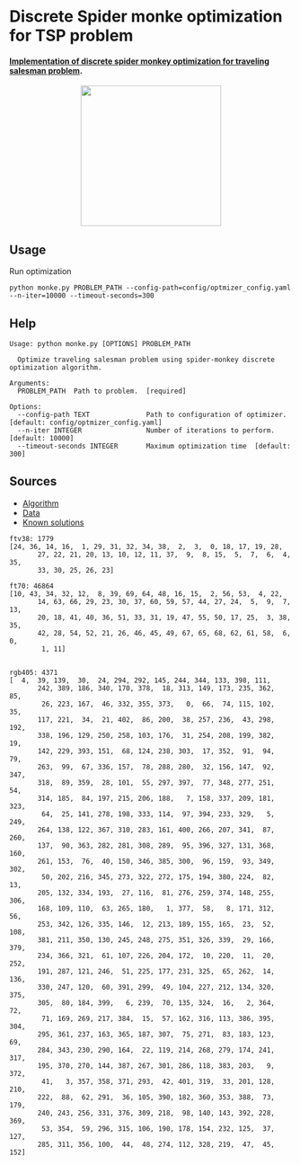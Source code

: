 # Discrete Spider monke optimization for TSP problem
#### [Implementation of discrete spider monkey optimization for traveling salesman problem](https://www.youtube.com/watch?v=1XwimHTXYdQ).

<p align="center">
    <img src="https://user-images.githubusercontent.com/44975359/236620465-8a519905-4af2-44e9-8c12-ba91c26f6860.png" width="250" height="250" style="display: block; margin: 0 auto"/>
</p>


## Usage
Run optimization
```
python monke.py PROBLEM_PATH --config-path=config/optmizer_config.yaml --n-iter=10000 --timeout-seconds=300
```

## Help
```
Usage: python monke.py [OPTIONS] PROBLEM_PATH

  Optimize traveling salesman problem using spider-monkey discrete optimization algorithm.

Arguments:
  PROBLEM_PATH  Path to problem.  [required]

Options:
  --config-path TEXT              Path to configuration of optimizer. [default: config/optmizer_config.yaml]
  --n-iter INTEGER                Number of iterations to perform.  [default: 10000]
  --timeout-seconds INTEGER       Maximum optimization time  [default: 300]
```

## Sources
* [Algorithm](https://www.sciencedirect.com/science/article/pii/S1568494619306684)
* [Data](http://comopt.ifi.uni-heidelberg.de/software/TSPLIB95/atsp/)
* [Known solutions](http://comopt.ifi.uni-heidelberg.de/software/TSPLIB95/ATSP.html)

```
ftv38: 1779
[24, 36, 14, 16,  1, 29, 31, 32, 34, 38,  2,  3,  0, 18, 17, 19, 28,
       27, 22, 21, 20, 13, 10, 12, 11, 37,  9,  8, 15,  5,  7,  6,  4, 35,
       33, 30, 25, 26, 23]
       
ft70: 46864
[10, 43, 34, 32, 12,  8, 39, 69, 64, 48, 16, 15,  2, 56, 53,  4, 22,
       14, 63, 66, 29, 23, 30, 37, 60, 59, 57, 44, 27, 24,  5,  9,  7, 13,
       20, 18, 41, 40, 36, 51, 33, 31, 19, 47, 55, 50, 17, 25,  3, 38, 35,
       42, 28, 54, 52, 21, 26, 46, 45, 49, 67, 65, 68, 62, 61, 58,  6,  0,
        1, 11]
        

rgb405: 4371
[  4,  39, 139,  30,  24, 294, 292, 145, 244, 344, 133, 398, 111,
       242, 389, 186, 340, 170, 378,  18, 313, 149, 173, 235, 362,  85,
        26, 223, 167,  46, 332, 355, 373,   0,  66,  74, 115, 102,  35,
       117, 221,  34,  21, 402,  86, 200,  38, 257, 236,  43, 298, 192,
       338, 196, 129, 250, 258, 103, 176,  31, 254, 208, 199, 382,  19,
       142, 229, 393, 151,  68, 124, 238, 303,  17, 352,  91,  94,  79,
       263,  99,  67, 336, 157,  78, 288, 280,  32, 156, 147,  92, 347,
       318,  89, 359,  28, 101,  55, 297, 397,  77, 348, 277, 251,  54,
       314, 185,  84, 197, 215, 206, 188,   7, 158, 337, 209, 181, 323,
        64,  25, 141, 278, 198, 333, 114,  97, 394, 233, 329,   5, 249,
       264, 138, 122, 367, 310, 283, 161, 400, 266, 207, 341,  87, 260,
       137,  90, 363, 282, 281, 308, 289,  95, 396, 327, 131, 368, 160,
       261, 153,  76,  40, 150, 346, 385, 300,  96, 159,  93, 349, 302,
        50, 202, 216, 345, 273, 322, 272, 175, 194, 380, 224,  82,  13,
       205, 132, 334, 193,  27, 116,  81, 276, 259, 374, 148, 255, 306,
       168, 109, 110,  63, 265, 180,   1, 377,  58,   8, 171, 312,  56,
       253, 342, 126, 335, 146,  12, 213, 189, 155, 165,  23,  52, 108,
       381, 211, 350, 130, 245, 248, 275, 351, 326, 339,  29, 166, 379,
       234, 366, 321,  61, 107, 226, 204, 172,  10, 220,  11,  20, 252,
       191, 287, 121, 246,  51, 225, 177, 231, 325,  65, 262,  14, 136,
       330, 247, 120,  60, 391, 299,  49, 104, 227, 212, 134, 320, 375,
       305,  80, 184, 399,   6, 239,  70, 135, 324,  16,   2, 364,  72,
        71, 169, 269, 217, 384,  15,  57, 162, 316, 113, 386, 395, 304,
       295, 361, 237, 163, 365, 187, 307,  75, 271,  83, 183, 123,  69,
       284, 343, 230, 290, 164,  22, 119, 214, 268, 279, 174, 241, 317,
       195, 370, 270, 144, 387, 267, 301, 286, 118, 383, 203,   9, 372,
        41,   3, 357, 358, 371, 293,  42, 401, 319,  33, 201, 128, 210,
       222,  88,  62, 291,  36, 105, 390, 182, 360, 353, 388,  73, 179,
       240, 243, 256, 331, 376, 309, 218,  98, 140, 143, 392, 228, 369,
        53, 354,  59, 296, 315, 106, 190, 178, 154, 232, 125,  37, 127,
       285, 311, 356, 100,  44,  48, 274, 112, 328, 219,  47,  45, 152]
```

